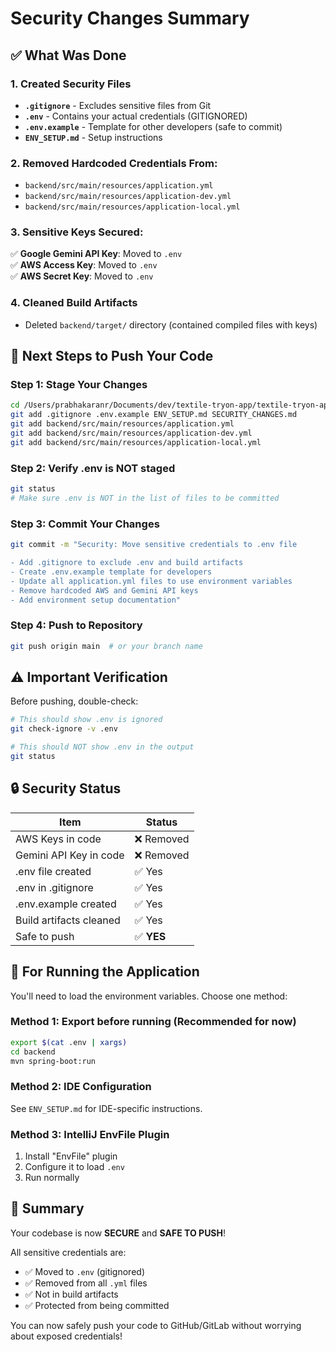 # Security Changes Summary

## ✅ What Was Done

### 1. Created Security Files
- **`.gitignore`** - Excludes sensitive files from Git
- **`.env`** - Contains your actual credentials (GITIGNORED)
- **`.env.example`** - Template for other developers (safe to commit)
- **`ENV_SETUP.md`** - Setup instructions

### 2. Removed Hardcoded Credentials From:
- `backend/src/main/resources/application.yml`
- `backend/src/main/resources/application-dev.yml`
- `backend/src/main/resources/application-local.yml`

### 3. Sensitive Keys Secured:
✅ **Google Gemini API Key**: Moved to `.env`  
✅ **AWS Access Key**: Moved to `.env`  
✅ **AWS Secret Key**: Moved to `.env`

### 4. Cleaned Build Artifacts
- Deleted `backend/target/` directory (contained compiled files with keys)

## 🚀 Next Steps to Push Your Code

### Step 1: Stage Your Changes
```bash
cd /Users/prabhakaranr/Documents/dev/textile-tryon-app/textile-tryon-app
git add .gitignore .env.example ENV_SETUP.md SECURITY_CHANGES.md
git add backend/src/main/resources/application.yml
git add backend/src/main/resources/application-dev.yml
git add backend/src/main/resources/application-local.yml
```

### Step 2: Verify .env is NOT staged
```bash
git status
# Make sure .env is NOT in the list of files to be committed
```

### Step 3: Commit Your Changes
```bash
git commit -m "Security: Move sensitive credentials to .env file

- Add .gitignore to exclude .env and build artifacts
- Create .env.example template for developers
- Update all application.yml files to use environment variables
- Remove hardcoded AWS and Gemini API keys
- Add environment setup documentation"
```

### Step 4: Push to Repository
```bash
git push origin main  # or your branch name
```

## ⚠️ Important Verification

Before pushing, double-check:
```bash
# This should show .env is ignored
git check-ignore -v .env

# This should NOT show .env in the output
git status
```

## 🔒 Security Status

| Item | Status |
|------|--------|
| AWS Keys in code | ❌ Removed |
| Gemini API Key in code | ❌ Removed |
| .env file created | ✅ Yes |
| .env in .gitignore | ✅ Yes |
| .env.example created | ✅ Yes |
| Build artifacts cleaned | ✅ Yes |
| Safe to push | ✅ **YES** |

## 📝 For Running the Application

You'll need to load the environment variables. Choose one method:

### Method 1: Export before running (Recommended for now)
```bash
export $(cat .env | xargs)
cd backend
mvn spring-boot:run
```

### Method 2: IDE Configuration
See `ENV_SETUP.md` for IDE-specific instructions.

### Method 3: IntelliJ EnvFile Plugin
1. Install "EnvFile" plugin
2. Configure it to load `.env`
3. Run normally

## 🎯 Summary

Your codebase is now **SECURE** and **SAFE TO PUSH**! 

All sensitive credentials are:
- ✅ Moved to `.env` (gitignored)
- ✅ Removed from all `.yml` files  
- ✅ Not in build artifacts
- ✅ Protected from being committed

You can now safely push your code to GitHub/GitLab without worrying about exposed credentials!
